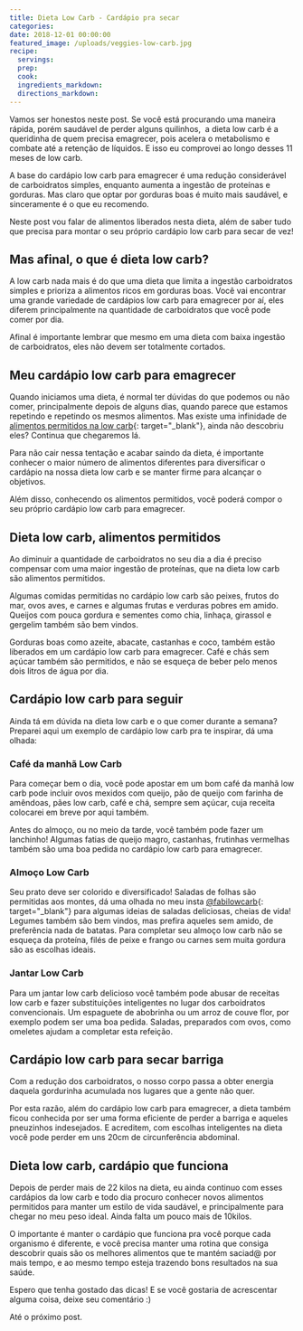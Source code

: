 ```yaml
---
title: Dieta Low Carb - Cardápio pra secar
categories:
date: 2018-12-01 00:00:00
featured_image: /uploads/veggies-low-carb.jpg
recipe:
  servings:
  prep:
  cook:
  ingredients_markdown:
  directions_markdown:
---
```


Vamos ser honestos neste post. Se você está procurando uma maneira rápida, porém saudável de perder alguns quilinhos,  a dieta low carb é a queridinha de quem precisa emagrecer, pois acelera o metabolismo e combate até a retenção de líquidos. E isso eu comprovei ao longo desses 11 meses de low carb.

A base do cardápio low carb para emagrecer é uma redução considerável de carboidratos simples, enquanto aumenta a ingestão de proteínas e gorduras. Mas claro que optar por gorduras boas é muito mais saudável, e sinceramente é o que eu recomendo.

Neste post vou falar de alimentos liberados nesta dieta, além de saber tudo que precisa para montar o seu próprio cardápio low carb para secar de vez!

## Mas afinal, o que é dieta low carb?

A low carb nada mais é do que uma dieta que limita a ingestão carboidratos simples e prioriza a alimentos ricos em gorduras boas. Você vai encontrar uma grande variedade de cardápios low carb para emagrecer por aí, eles diferem principalmente na quantidade de carboidratos que você pode comer por dia.

Afinal é importante lembrar que mesmo em uma dieta com baixa ingestão de carboidratos, eles não devem ser totalmente cortados.

## Meu cardápio low carb para emagrecer

Quando iniciamos uma dieta, é normal ter dúvidas do que podemos ou não comer, principalmente depois de alguns dias, quando parece que estamos repetindo e repetindo os mesmos alimentos. Mas existe uma infinidade de [alimentos permitidos na low carb](/lowcarb/2018/11/28/dieta-low-carb-alimentos-permitidos/){: target="_blank"}, ainda não descobriu eles? Continua que chegaremos lá.

Para não cair nessa tentação e acabar saindo da dieta, é importante conhecer o maior número de alimentos diferentes para diversificar o cardápio na nossa dieta low carb e se manter firme para alcançar o objetivos.

Além disso, conhecendo os alimentos permitidos, você poderá compor o seu próprio cardápio low carb para emagrecer.

## Dieta low carb, alimentos permitidos

Ao diminuir a quantidade de carboidratos no seu dia a dia é preciso compensar com uma maior ingestão de proteínas, que na dieta low carb são alimentos permitidos.

Algumas comidas permitidas no cardápio low carb são peixes, frutos do mar, ovos aves, e carnes e algumas frutas e verduras pobres em amido. Queijos com pouca gordura e sementes como chia, linhaça, girassol e gergelim também são bem vindos.

Gorduras boas como azeite, abacate, castanhas e coco, também estão liberados em um cardápio low carb para emagrecer. Café e chás sem açúcar também são permitidos, e não se esqueça de beber pelo menos dois litros de água por dia.

## Cardápio low carb para seguir

Ainda tá em dúvida na dieta low carb e o que comer durante a semana? Preparei aqui um exemplo de cardápio low carb pra te inspirar, dá uma olhada:

### Café da manhã Low Carb

Para começar bem o dia, você pode apostar em um bom café da manhã low carb pode incluir ovos mexidos com queijo, pão de queijo com farinha de amêndoas, pães low carb, café e chá, sempre sem açúcar, cuja receita colocarei em breve por aqui também.

Antes do almoço, ou no meio da tarde, você também pode fazer um lanchinho! Algumas fatias de queijo magro, castanhas, frutinhas vermelhas também são uma boa pedida no cardápio low carb para emagrecer.

### Almoço Low Carb

Seu prato deve ser colorido e diversificado! Saladas de folhas são permitidas aos montes, dá uma olhada no meu insta [@fabilowcarb](https://www.instagram.com/fabilowcarb/){: target="_blank"} para algumas ideias de saladas deliciosas, cheias de vida! Legumes também são bem vindos, mas prefira aqueles sem amido, de preferência nada de batatas. Para completar seu almoço low carb não se esqueça da proteína, filés de peixe e frango ou carnes sem muita gordura são as escolhas ideais. 

### Jantar Low Carb

Para um jantar low carb delicioso você também pode abusar de receitas low carb e fazer substituições inteligentes no lugar dos carboidratos convencionais. Um espaguete de abobrinha ou um arroz de couve flor, por exemplo podem ser uma boa pedida. Saladas, preparados com ovos, como omeletes ajudam a completar esta refeição.

## Cardápio low carb para secar barriga

Com a redução dos carboidratos, o nosso corpo passa a obter energia daquela gordurinha acumulada nos lugares que a gente não quer.

Por esta razão, além do cardápio low carb para emagrecer, a dieta também ficou conhecida por ser uma forma eficiente de perder a barriga e aqueles pneuzinhos indesejados. E acreditem, com escolhas inteligentes na dieta você pode perder em uns 20cm de circunferência abdominal.

## Dieta low carb, cardápio que funciona

Depois de perder mais de 22 kilos na dieta, eu ainda continuo com esses cardápios da low carb e todo dia procuro conhecer novos alimentos permitidos para manter um estilo de vida saudável, e principalmente para chegar no meu peso ideal. Ainda falta um pouco mais de 10kilos.

O importante é manter o cardápio que funciona pra você porque cada organismo é diferente, e você precisa manter uma rotina que consiga descobrir quais são os melhores alimentos que te mantém saciad@ por mais tempo, e ao mesmo tempo esteja trazendo bons resultados na sua saúde.

Espero que tenha gostado das dicas! E se você gostaria de acrescentar alguma coisa, deixe seu comentário :)

Até o próximo post.

 

<br><br><br><br>